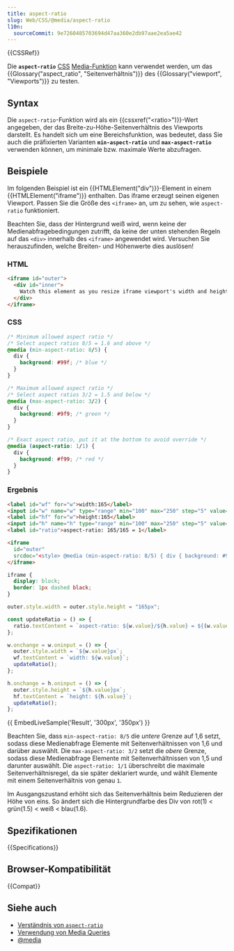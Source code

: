 ```yaml
---
title: aspect-ratio
slug: Web/CSS/@media/aspect-ratio
l10n:
  sourceCommit: 9e7260485703694d47aa360e2db97aae2ea5ae42
---
```


{{CSSRef}}

Die **`aspect-ratio`** [CSS](/de/docs/Web/CSS) [Media-Funktion](/de/docs/Web/CSS/@media#media_features) kann verwendet werden, um das {{Glossary("aspect_ratio", "Seitenverhältnis")}} des {{Glossary("viewport", "Viewports")}} zu testen.

## Syntax

Die `aspect-ratio`-Funktion wird als ein {{cssxref("&lt;ratio&gt;")}}-Wert angegeben, der das Breite-zu-Höhe-Seitenverhältnis des Viewports darstellt. Es handelt sich um eine Bereichsfunktion, was bedeutet, dass Sie auch die präfixierten Varianten **`min-aspect-ratio`** und **`max-aspect-ratio`** verwenden können, um minimale bzw. maximale Werte abzufragen.

## Beispiele

Im folgenden Beispiel ist ein {{HTMLElement("div")}}-Element in einem {{HTMLElement("iframe")}} enthalten. Das iframe erzeugt seinen eigenen Viewport. Passen Sie die Größe des `<iframe>` an, um zu sehen, wie `aspect-ratio` funktioniert.

Beachten Sie, dass der Hintergrund weiß wird, wenn keine der Medienabfragebedingungen zutrifft, da keine der unten stehenden Regeln auf das `<div>` innerhalb des `<iframe>` angewendet wird. Versuchen Sie herauszufinden, welche Breiten- und Höhenwerte dies auslösen!

### HTML

```html
<iframe id="outer">
  <div id="inner">
    Watch this element as you resize iframe viewport's width and height.
  </div>
</iframe>
```

### CSS

```css
/* Minimum allowed aspect ratio */
/* Select aspect ratios 8/5 = 1.6 and above */
@media (min-aspect-ratio: 8/5) {
  div {
    background: #99f; /* blue */
  }
}

/* Maximum allowed aspect ratio */
/* Select aspect ratios 3/2 = 1.5 and below */
@media (max-aspect-ratio: 3/2) {
  div {
    background: #9f9; /* green */
  }
}

/* Exact aspect ratio, put it at the bottom to avoid override */
@media (aspect-ratio: 1/1) {
  div {
    background: #f99; /* red */
  }
}
```

### Ergebnis

```html hidden
<label id="wf" for="w">width:165</label>
<input id="w" name="w" type="range" min="100" max="250" step="5" value="165" />
<label id="hf" for="w">height:165</label>
<input id="h" name="h" type="range" min="100" max="250" step="5" value="165" />
<label id="ratio">aspect-ratio: 165/165 = 1</label>

<iframe
  id="outer"
  srcdoc="<style> @media (min-aspect-ratio: 8/5) { div { background: #99f; } } @media (max-aspect-ratio: 3/2) { div { background: #9f9; } } @media (aspect-ratio: 1/1) { div { background: #f99; } }</style><div id='inner'> Watch this element as you resize iframe viewport's width and height.</div>">
</iframe>
```

```css hidden
iframe {
  display: block;
  border: 1px dashed black;
}
```

```js hidden
outer.style.width = outer.style.height = "165px";

const updateRatio = () => {
  ratio.textContent = `aspect-ratio: ${w.value}/${h.value} = ${(w.value / h.value).toFixed(2)}`;
};

w.onchange = w.oninput = () => {
  outer.style.width = `${w.value}px`;
  wf.textContent = `width: ${w.value}`;
  updateRatio();
};

h.onchange = h.oninput = () => {
  outer.style.height = `${h.value}px`;
  hf.textContent = `height: ${h.value}`;
  updateRatio();
};
```

{{ EmbedLiveSample('Result', '300px', '350px') }}

Beachten Sie, dass `min-aspect-ratio: 8/5` die _untere_ Grenze auf 1,6 setzt, sodass diese Medienabfrage Elemente mit Seitenverhältnissen von 1,6 und darüber auswählt. Die `max-aspect-ratio: 3/2` setzt die _obere_ Grenze, sodass diese Medienabfrage Elemente mit Seitenverhältnissen von 1,5 und darunter auswählt. Die `aspect-ratio: 1/1` überschreibt die maximale Seitenverhältnisregel, da sie später deklariert wurde, und wählt Elemente mit einem Seitenverhältnis von genau `1`.

Im Ausgangszustand erhöht sich das Seitenverhältnis beim Reduzieren der Höhe von eins. So ändert sich die Hintergrundfarbe des Div von rot(1) < grün(1.5) < weiß < blau(1.6).

## Spezifikationen

{{Specifications}}

## Browser-Kompatibilität

{{Compat}}

## Siehe auch

- [Verständnis von `aspect-ratio`](/de/docs/Web/CSS/CSS_box_sizing/Understanding_aspect-ratio)
- [Verwendung von Media Queries](/de/docs/Web/CSS/CSS_media_queries/Using_media_queries)
- [@media](/de/docs/Web/CSS/@media)
